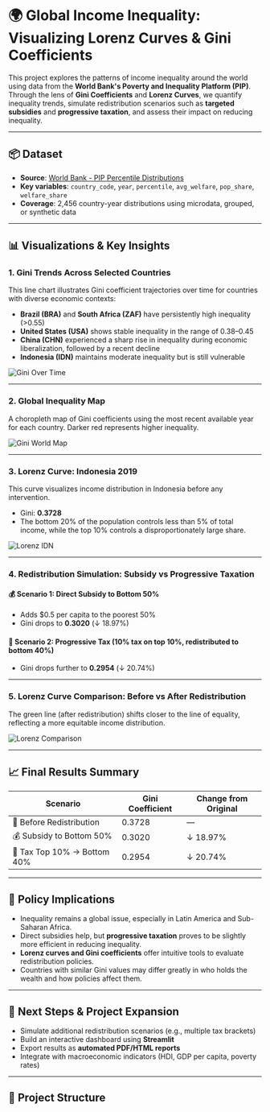 # 🌍 Global Income Inequality: Visualizing Lorenz Curves & Gini Coefficients

This project explores the patterns of income inequality around the world using data from the **World Bank's Poverty and Inequality Platform (PIP)**. Through the lens of **Gini Coefficients** and **Lorenz Curves**, we quantify inequality trends, simulate redistribution scenarios such as **targeted subsidies** and **progressive taxation**, and assess their impact on reducing inequality.

---

## 📦 Dataset
- **Source**: [World Bank - PIP Percentile Distributions](https://pip.worldbank.org)
- **Key variables**: `country_code`, `year`, `percentile`, `avg_welfare`, `pop_share`, `welfare_share`
- **Coverage**: 2,456 country-year distributions using microdata, grouped, or synthetic data

---

## 📊 Visualizations & Key Insights

### 1. **Gini Trends Across Selected Countries**
This line chart illustrates Gini coefficient trajectories over time for countries with diverse economic contexts:
- **Brazil (BRA)** and **South Africa (ZAF)** have persistently high inequality (>0.55)
- **United States (USA)** shows stable inequality in the range of 0.38–0.45
- **China (CHN)** experienced a sharp rise in inequality during economic liberalization, followed by a recent decline
- **Indonesia (IDN)** maintains moderate inequality but is still vulnerable

![Gini Over Time](assets/gini_trend.png)

---

### 2. **Global Inequality Map**
A choropleth map of Gini coefficients using the most recent available year for each country. Darker red represents higher inequality.

![Gini World Map](assets/gini_world_map.png)

---

### 3. **Lorenz Curve: Indonesia 2019**
This curve visualizes income distribution in Indonesia before any intervention.
- Gini: **0.3728**
- The bottom 20% of the population controls less than 5% of total income, while the top 10% controls a disproportionately large share.

![Lorenz IDN](assets/lorenz_idn_2019.png)

---

### 4. **Redistribution Simulation: Subsidy vs Progressive Taxation**
#### 💰 Scenario 1: Direct Subsidy to Bottom 50%
- Adds $0.5 per capita to the poorest 50%
- Gini drops to **0.3020** (↓ 18.97%)

#### 💼 Scenario 2: Progressive Tax (10% tax on top 10%, redistributed to bottom 40%)
- Gini drops further to **0.2954** (↓ 20.74%)

---

### 5. **Lorenz Curve Comparison: Before vs After Redistribution**
The green line (after redistribution) shifts closer to the line of equality, reflecting a more equitable income distribution.

![Lorenz Comparison](assets/lorenz_comparison.png)

---

## 📈 Final Results Summary

| Scenario                        | Gini Coefficient | Change from Original |
|----------------------------------|------------------|------------------------|
| 🎯 Before Redistribution         | 0.3728           | —                      |
| 💰 Subsidy to Bottom 50%         | 0.3020           | ↓ 18.97%               |
| 💼 Tax Top 10% → Bottom 40%      | 0.2954           | ↓ 20.74%               |

---

## 🧭 Policy Implications
- Inequality remains a global issue, especially in Latin America and Sub-Saharan Africa.
- Direct subsidies help, but **progressive taxation** proves to be slightly more efficient in reducing inequality.
- **Lorenz curves and Gini coefficients** offer intuitive tools to evaluate redistribution policies.
- Countries with similar Gini values may differ greatly in who holds the wealth and how policies affect them.

---

## 🧩 Next Steps & Project Expansion
- Simulate additional redistribution scenarios (e.g., multiple tax brackets)
- Build an interactive dashboard using **Streamlit**
- Export results as **automated PDF/HTML reports**
- Integrate with macroeconomic indicators (HDI, GDP per capita, poverty rates)

---

## 📁 Project Structure

